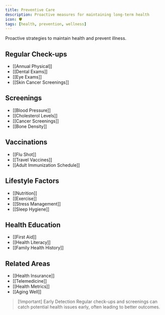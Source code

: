 ```yaml
---
title: Preventive Care
description: Proactive measures for maintaining long-term health
icon: 🛡️
tags: [health, prevention, wellness]
---
```



Proactive strategies to maintain health and prevent illness.

## Regular Check-ups
- [[Annual Physical]]
- [[Dental Exams]]
- [[Eye Exams]]
- [[Skin Cancer Screenings]]

## Screenings
- [[Blood Pressure]]
- [[Cholesterol Levels]]
- [[Cancer Screenings]]
- [[Bone Density]]

## Vaccinations
- [[Flu Shot]]
- [[Travel Vaccines]]
- [[Adult Immunization Schedule]]

## Lifestyle Factors
- [[Nutrition]]
- [[Exercise]]
- [[Stress Management]]
- [[Sleep Hygiene]]

## Health Education
- [[First Aid]]
- [[Health Literacy]]
- [[Family Health History]]

## Related Areas
- [[Health Insurance]]
- [[Telemedicine]]
- [[Health Metrics]]
- [[Aging Well]]

> [!important] Early Detection
> Regular check-ups and screenings can catch potential health issues early, often leading to better outcomes.